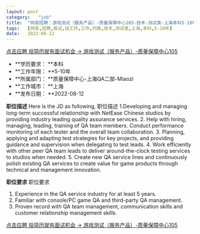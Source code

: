 ```yaml
---
layout:	post
category:	"job"
title:	"网易招聘：游戏测试（服务产品）-质量保障中心105-技术-测试类-上海本科5-10年"
tags:	[网易,招聘,面试,找工作,工作,内推,技术,测试类,上海,本科,5-10年]
date:	2022-08-12
---
```


[点击应聘 投简历就有面试机会 -> 游戏测试（服务产品）-质量保障中心105](http://mobile.bole.netease.com/bole/boleDetail?id=41892&employeeId=346f03c3cda5f04c&key=all)



- **学历要求： **本科
- **工作年限： **5-10年
- **所属部门： **质量保障中心-上海QA二部-Miaozi
- **工作城市： **上海
- **发布日期： **2022-08-12



**职位描述**
Here is the JD as following,
职位描述 
1.Developing and managing long-term successful relationship with NetEase Chinese studios by providing industry leading quality assurance services.
2. Help with hiring, managing, leading, training of QA team members. Conduct performance monitoring of each tester and the overall team collaboration. 
3. Planning, applying and adapting test strategies for key projects, and providing guidance and supervision when delegating to test leads. 
4. Work efficiently with other peer QA team leads to deliver around-the-clock testing services to studios when needed. 
5. Create new QA service lines and continuously polish existing QA services to create value for game products through technical and management innovation. 




**职位要求**
职位要求 
1. Experience in the QA service industry for at least 5 years. 
2. Familiar with console/PC game QA and third-party QA management. 
3. Proven record with QA team management, communication skills and customer relationship management skills.



[点击应聘 投简历就有面试机会 -> 游戏测试（服务产品）-质量保障中心105](http://mobile.bole.netease.com/bole/boleDetail?id=41892&employeeId=346f03c3cda5f04c&key=all)